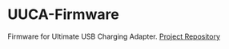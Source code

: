 # UUCA-Firmware

Firmware for Ultimate USB Charging Adapter. [Project Repository](https://github.com/XMrVertigoX/Ultimate-USB-Charging-Adapter)
